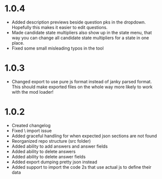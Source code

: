 # 1.0.4

- Added description previews beside question pks in the dropdown. Hopefully this makes it easier to edit questions.
- Made candidate state multipliers also show up in the state menu, that way you can change all candidate state multipliers for a state in one place.
- Fixed some small misleading typos in the tool

# 1.0.3

- Changed export to use pure js format instead of janky parsed format. This should make exported files on the whole way more likely to work with the mod loader!

# 1.0.2

- Created changelog
- Fixed \\ import issue
- Added graceful handling for when expected json sections are not found
- Reorganized repo structure (src folder)
- Added ability to add answers and answer fields
- Added ability to delete answers
- Added ability to delete answer fields
- Added export dumping pretty json instead
- Added support to import the code 2s that use actual js to define their data